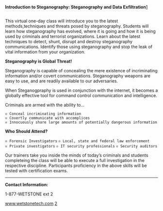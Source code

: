 **Introduction to Steganography: Steganography and Data
Exfiltration**[1](http://www.wetstonetech.com/cgi-bin/shop.cgi?view,22)

##

This virtual one-day class will introduce you to the latest
methods,techniques and threats posed by steganography. Students will
learn how steganography has evolved, where it is going and how it is
being used by criminals and terrorist organizations. Learn about the
latest techniques to detect, shunt, disrupt and destroy steganography
communications. Identify those using steganography and stop the leak of
vital information from your organization.

**Steganography is Global Threat!**

Steganography is capable of concealing the mere existence of
incriminating information and/or covert communications. Steganography
weapons are easy to use, and are readily available to our adversaries.

When Steganogpraphy is used in conjunction with the internet, it becomes
a globally effective tool for command control communication and
intelligence.

Criminals are armed with the ability to…

`▫ Conceal incriminating information`
`▫ Covertly communicate with accomplices`
`▫ Innocuously share large amounts of potentially dangerous information`

**Who Should Attend?**

`▫ Forensic Investigators`
`▫ Local, state and federal law enforcement`
`▫ Private investigators`
`▫ IT security professionals`
`▫ Security auditors`

Our trainers take you inside the minds of today’s criminals and students
completeing the class will be able to execute a full investigation in
the respective discipline. Participants proficiency in the above skills
will be tested with certification exams.

------------------------------------------------------------------------

**Contact Information:**

1-877-WETSTONE ext 2

www.wetstonetech.com [2](https://www.wetstonetech.com/index.html)